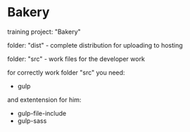 # Bakery
<p> training project: "Bakery" </p>
<p> folder: "dist" - complete distribution for uploading to hosting</p>
<p>folder: "src" - work files for the developer work</p>
<p>for correctly work folder "src" you need:</p>
<ul>
  <li> gulp </li>
</ul>
<p>and extentension for him:</p>
<ul>
  <li>gulp-file-include</li>
  <li>gulp-sass</li>
